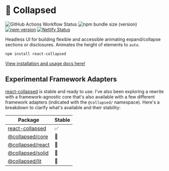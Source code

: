 # 🙈 Collapsed

![GitHub Actions Workflow Status](https://img.shields.io/github/actions/workflow/status/roginfarrer/collapsed/main.yml)
![npm bundle size (version)][minzipped-badge]
[![npm version][npm-badge]][npm-version]
[![Netlify Status](https://api.netlify.com/api/v1/badges/5a5b0e80-d15e-4983-976d-37fe6bdada7a/deploy-status)](https://app.netlify.com/sites/react-collapsed/deploys)

Headless UI for building flexible and accessible animating expand/collapse sections or disclosures. Animates the height of elements to `auto`.

```bash
npm install react-collapsed
```

[View installation and usage docs here!](/packages/react-collapsed)

## Experimental Framework Adapters

[react-collapsed][react-collapsed] is stable and ready to use. I've also been exploring a rewrite with a framework-agnostic core that's also available with a few different framework adapters (indicated with the `@collapsed/` namespace). Here's a breakdown to clarify what's available and their stability:

| Package                            | Stable |
| ---------------------------------- | ------ |
| [react-collapsed][react-collapsed] | ✅     |
| [@collapsed/core](packages/core)   | 🚧     |
| [@collapsed/react](packages/react) | 🚧     |
| [@collapsed/solid](packages/solid) | 🚧     |
| [@collapsed/lit](packages/lit)     | 🚧     |

[react-collapsed]: /packages/react-collapsed
[minzipped-badge]: https://img.shields.io/bundlephobia/minzip/react-collapsed/latest
[npm-badge]: http://img.shields.io/npm/v/react-collapsed.svg?style=flat
[npm-version]: https://npmjs.org/package/react-collapsed "View this project on npm"
[netlify]: https://app.netlify.com/sites/react-collapsed/deploys
[netlify-badge]: https://api.netlify.com/api/v1/badges/4d285ffc-aa4f-4d32-8549-eb58e00dd2d1/deploy-status
